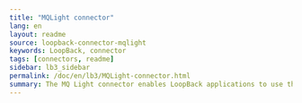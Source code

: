 ```yaml
---
title: "MQLight connector"
lang: en
layout: readme
source: loopback-connector-mqlight
keywords: LoopBack, connector
tags: [connectors, readme]
sidebar: lb3_sidebar
permalink: /doc/en/lb3/MQLight-connector.html
summary: The MQ Light connector enables LoopBack applications to use the MQ Light messaging API.
---
```

